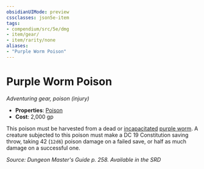 ```yaml
---
obsidianUIMode: preview
cssclasses: json5e-item
tags:
- compendium/src/5e/dmg
- item/gear/
- item/rarity/none
aliases: 
- "Purple Worm Poison"
---
```

# Purple Worm Poison
*Adventuring gear, poison (injury)*  

- **Properties**: [Poison](Mechanics/Rules/item-properties.md#Poison)
- **Cost**: 2,000 gp

This poison must be harvested from a dead or [incapacitated](Mechanics/Rules/conditions.md#Incapacitated) [purple worm](Mechanics/bestiary/monstrosity/purple-worm.md). A creature subjected to this poison must make a DC 19 Constitution saving throw, taking 42 (`12d6`) poison damage on a failed save, or half as much damage on a successful one.

*Source: Dungeon Master's Guide p. 258. Available in the <span title='Systems Reference Document (5.1)'>SRD</span>*